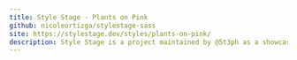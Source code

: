```yaml
---
title: Style Stage - Plants on Pink
github: nicoleortizga/stylestage-sass
site: https://stylestage.dev/styles/plants-on-pink/
description: Style Stage is a project maintained by @5t3ph as a showcase of modern CSS. I used the template to contribute the Plants on Pink stylesheet.
---
```

